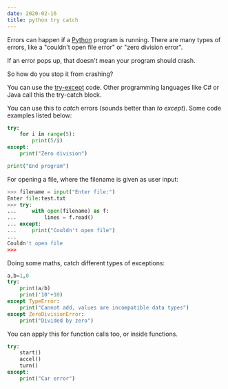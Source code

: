 ```yaml
---
date: 2020-02-16
title: python try catch
---
```

Errors can happen if a <a href="https://python.org">Python</a> program is running. There are many types of errors, like a "couldn't open file error" or "zero division error".

If an error pops up, that doesn't mean your program should crash. 

So how do you stop it from crashing?

You can use the <a href="https://pythonbasics.org/try-except/">try-except</a> code. Other programming languages like C# or Java call this the try-catch block.

You can use this to *catch* errors (sounds better than *to except*). Some code examples listed below:

```python
try:
    for i in range(5):
        print(5/i)
except:
    print("Zero division")

print("End program")
```

For opening a file, where the filename is given as user input:

```python
>>> filename = input("Enter file:")
Enter file:test.txt
>>> try:
...     with open(filename) as f:
...         lines = f.read()
... except:
...     print("Couldn't open file")
... 
Couldn't open file
>>> 
```

Doing some maths, catch different types of exceptions:

```python
a,b=1,0
try:
    print(a/b)
    print('10'+10)
except TypeError:
    print("Cannot add, values are incompatible data types")
except ZeroDivisionError:
    print("Divided by zero")
```

You can apply this for function calls too, or inside functions.

```python
try:
    start()
    accel()
    turn()
except:
    print("Car error")
```

